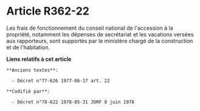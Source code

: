 # Article R362-22

Les frais de fonctionnement du conseil national de l'accession à la propriété, notamment les dépenses de secrétariat et les
vacations versées aux rapporteurs, sont supportés par le ministère chargé de la construction et de l'habitation.

**Liens relatifs à cet article**

	**Anciens textes**:

	  - Décret n°77-626 1977-06-17 art. 22

	**Codifié par**:

	  - Décret n°78-622 1978-05-31 JORF 8 juin 1978

